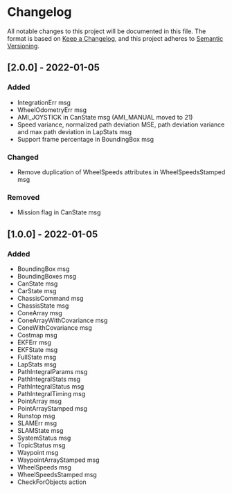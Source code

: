 # Changelog
All notable changes to this project will be documented in this file.
The format is based on [Keep a Changelog](https://keepachangelog.com/en/1.0.0/),
and this project adheres to [Semantic Versioning](https://semver.org/spec/v2.0.0.html).

## [2.0.0] - 2022-01-05
### Added
- IntegrationErr msg
- WheelOdometryErr msg
- AMI_JOYSTICK in CanState msg (AMI_MANUAL moved to 21)
- Speed variance, normalized path deviation MSE, path deviation variance and max path deviation in LapStats msg
- Support frame percentage in BoundingBox msg
### Changed
- Remove duplication of WheelSpeeds attributes in WheelSpeedsStamped msg
### Removed
- Mission flag in CanState msg

## [1.0.0] - 2022-01-05
### Added
- BoundingBox msg
- BoundingBoxes msg
- CanState msg
- CarState msg
- ChassisCommand msg
- ChassisState msg
- ConeArray msg
- ConeArrayWithCovariance msg
- ConeWithCovariance msg
- Costmap msg
- EKFErr msg
- EKFState msg
- FullState msg
- LapStats msg
- PathIntegralParams msg
- PathIntegralStats msg
- PathIntegralStatus msg
- PathIntegralTiming msg
- PointArray msg
- PointArrayStamped msg
- Runstop msg
- SLAMErr msg
- SLAMState msg
- SystemStatus msg
- TopicStatus msg
- Waypoint msg
- WaypointArrayStamped msg
- WheelSpeeds msg
- WheelSpeedsStamped msg
- CheckForObjects action

